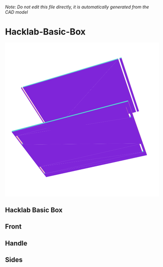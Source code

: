 ###### Note: Do not edit this file directly, it is automatically generated from the CAD model

# Hacklab-Basic-Box

![](/project.svg)

## Hacklab Basic Box


## Front


## Handle


## Sides


